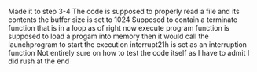 Made it to step 3-4
The code is supposed to properly read a file and its contents
the buffer size is set to 1024 
Supposed to contain a terminate function that is in a loop as of right now
execute program function is supposed to load a progam into memory then it would call the launchprogram to start the execution 
interrupt21h  is set as an interruption function 
Not entirely sure on how to test the code itself as I have to admit I did rush at the end 
